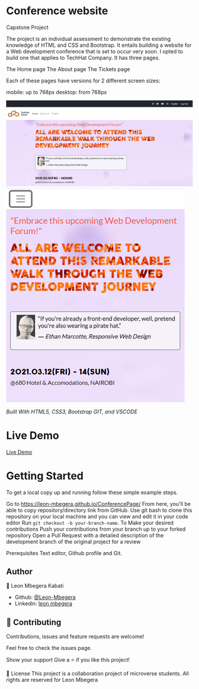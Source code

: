 # Conference website

Capstone Project

The project is an individual assessment to demonstrate the existing knowledge of HTML and CSS and Bootstrap. It entails building a website for a Web development conference that is set to occur very soon.
I opted to build one that applies to TechHat Company. It has three pages.

The Home page
The About page
The Tickets page

Each of these pages have versions for 2 different screen sizes:

mobile: up to 768px
desktop: from 768px


<img src="./Assets/desktop-view.png" alt="Screenshot of desktop view">
<img src="./Assets/mobile-view.png" alt="Screenshot of mobile view">



<i>Built With HTML5, CSS3, Bootstrap GIT, and VSCODE</i>

<h1>Live Demo</h1>

[Live Demo](https://leon-mbegera.github.io/ConferencePage/)



<h1>Getting Started</h1>

To get a local copy up and running follow these simple example steps.

 Go to https://leon-mbegera.github.io/ConferencePage/
 From here, you'll be able to copy repository/directory link from GitHub.
 Use git bash to clone this repository on your local machine and you can view and edit it in your code editor
 Run `git checkout -b your-branch-name`. To Make your desired contributions
 Push your contributions from your branch up to your forked repository
 Open a Pull Request with a detailed description of the development branch of the original project for a review

Prerequisites Text editor, Github profile and Git.

<h2>Author</h2>


👤 Leon Mbegera Kabati

- Github: [@Leon-Mbegera](https://github.com/Leon-Mbegera)
- Linkedin: [leon mbegera](https://www.linkedin.com/in/leon-mbegera-053991174/)
<h2>
🤝 Contributing 
</h2>
Contributions, issues and feature requests are welcome!

Feel free to check the issues page.

Show your support Give a ⭐️ if you like this project!

📝 License This project is a collaboration project of microverse students. All rights are reserved for Leon Mbegera
